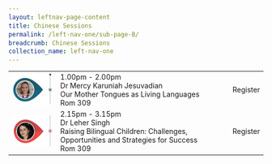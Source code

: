 ```yaml
---
layout: leftnav-page-content
title: Chinese Sessions
permalink: /left-nav-one/sub-page-B/
breadcrumb: Chinese Sessions
collection_name: left-nav-one
---
```


<table>
  <tr>
    <td>
      <img src="/images/sharing-sessions-left-markers-el1.png" alt="Dr Mercy Karuniah Jesuvadian" style="width:150px;" />
    </td>
    <td>1.00pm - 2.00pm<br>Dr Mercy Karuniah Jesuvadian<br>Our Mother Tongues as Living Languages<br> Rom 309
    </td>
    <td>Register
    </td>
  </tr>
  <tr>
    <td>
      <img src="/images/sharing-sessions-left-markers-el2.png" alt="Dr Leher Singh" style="width:150px;" />
    </td>
    <td>2.15pm - 3.15pm<br>Dr Leher Singh<br>Raising Bilingual Children: Challenges, Opportunities and Strategies for Success<br> Rom 309
    </td>
    <td>Register
    </td>
  </tr>

</table>
